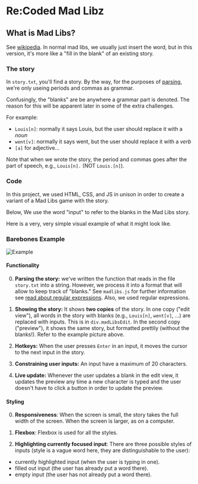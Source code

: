 # Re:Coded Mad Libz

## What is Mad Libs? 
See [wikipedia](https://en.wikipedia.org/wiki/Mad_Libs). In normal mad libs, we usually just insert the word, but in this version, it's more like a "fill in the blank" of an existing story.


### The story

In `story.txt`, you'll find a story. By the way, for the purposes of [parsing](https://en.wikipedia.org/wiki/Parsing), we're only useing periods and commas as grammar.

Confusingly, the "blanks" are be anywhere a grammar part is denoted. The reason for this will be apparent later in some of the extra challenges.

For example:
* `Louis[n]`: normally it says Louis, but the user should replace it with a *noun*
* `went[v]`: normally it says went, but the user should replace it with a *verb*
* `[a]` for adjective...

Note that when we wrote the story, the period and commas goes after the part of speech, e.g., `Louis[n].` (NOT `Louis.[n]`).

### Code

In this project, we used HTML, CSS, and JS in unison in order to create a variant of a Mad Libs game with the story. 

Below, We use the word "input" to refer to the blanks in the Mad Libs story.

Here is a very, very simple visual example of what it might look like.

### Barebones Example
![Example](https://i.imgur.com/ZRNvFC7.png)

#### Functionality 

0. **Parsing the story:** we've written the function that reads in the file `story.txt` into a string. However, we process it into a format that will allow to keep track of "blanks." See `madlibs.js` for further information see [read about regular expressions](https://www.freecodecamp.org/learn/javascript-algorithms-and-data-structures/regular-expressions/). Also, we used regular expressions.

1. **Showing the story:** It shows **two copies** of the story. In one copy ("edit view"),
all words in the story with blanks (e.g., `Louis[n]`, `went[v]`, ...) are replaced with inputs. This is in `div.madLibsEdit`. In the second copy ("preview"), it shows the same story, but formatted prettily (without the blanks!). Refer to the example picture above.

2. **Hotkeys:** When the user presses `Enter` in an input, it moves the cursor to the next input in the story.

3. **Constraining user inputs:** An input have a maximum of 20 characters.

4. **Live update:** Whenever the user updates a blank in the edit view, it updates the preview any time a new character is typed and the user doesn't have to click a button in order to update the preview.

#### Styling 

0. **Responsiveness**: When the screen is small, the story takes the full width of the screen. When the screen is larger, as on a computer.

1. **Flexbox**: Flexbox is used for all the styles.

2. **Highlighting currently focused input**: There are three possible styles of inputs (style is a vague word here, they are distinguishable to the user):
* currently highlighted input (when the user is typing in one).
* filled out input (the user has already put a word there).
* empty input (the user has not already put a word there).
